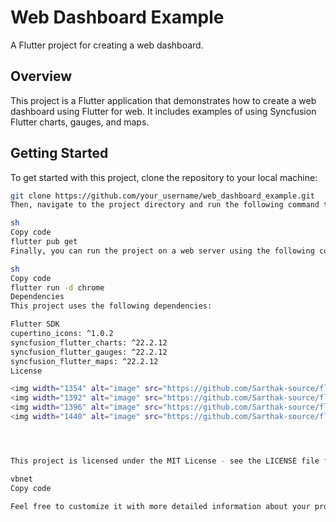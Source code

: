 # Web Dashboard Example

A Flutter project for creating a web dashboard.

## Overview

This project is a Flutter application that demonstrates how to create a web dashboard using Flutter for web. It includes examples of using Syncfusion Flutter charts, gauges, and maps.

## Getting Started

To get started with this project, clone the repository to your local machine:

```sh
git clone https://github.com/your_username/web_dashboard_example.git
Then, navigate to the project directory and run the following command to install dependencies:

sh
Copy code
flutter pub get
Finally, you can run the project on a web server using the following command:

sh
Copy code
flutter run -d chrome
Dependencies
This project uses the following dependencies:

Flutter SDK
cupertino_icons: ^1.0.2
syncfusion_flutter_charts: ^22.2.12
syncfusion_flutter_gauges: ^22.2.12
syncfusion_flutter_maps: ^22.2.12
License

<img width="1354" alt="image" src="https://github.com/Sarthak-source/flutter-web-dashboard/assets/60281442/6bda0c22-96cf-42f9-83f1-e6af9a48f7a6">
<img width="1392" alt="image" src="https://github.com/Sarthak-source/flutter-web-dashboard/assets/60281442/85ec0422-6ba5-4ed8-b5cf-835b9d7a2461">
<img width="1396" alt="image" src="https://github.com/Sarthak-source/flutter-web-dashboard/assets/60281442/fbd888f0-9821-41c8-b793-ec11b593397b">
<img width="1440" alt="image" src="https://github.com/Sarthak-source/flutter-web-dashboard/assets/60281442/acea8cc3-72ca-4adb-bd3b-f5905459a1cc">




This project is licensed under the MIT License - see the LICENSE file for details.

vbnet
Copy code

Feel free to customize it with more detailed information about your project, its feat

